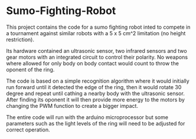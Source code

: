 # Sumo-Fighting-Robot

This project contains the code for a sumo fighting robot inted to compete in a tournament against similar robots with a 5 x 5 cm^2 limitation (no height restriction). 

Its hardware contained an ultrasonic sensor, two infrared sensors and two gear motors with an integrated circuit to control their polarity. No weapons where allowed for only body on body contact would count to throw the oponent of the ring.

The code is based on a simple recognition algorithm where it would initially run forward until it detected the edge of the ring, then it would rotate 30 degree and repeat until cathing a nearby body with the ultrasonic sensor. After finding its oponent it will then provide more energy to the motors by changing the PWM function to create a bigger impact. 

The entire code will run with the arduino microprocessor but some parameters such as the light levels of the ring will need to be adjusted for correct operation.
